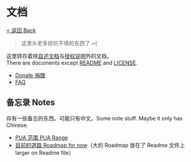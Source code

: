 # 文档
[< 返回 Back](../README.md)
> 这里头老多挖坑不填的东西了 =(

这里转存着除[自述文档](../README.md)与[授权说明](../LICENSE.md)外的文档。  
There are documents except [README](../README.md) and [LICENSE](../LICENSE.md).
* [Donate 捐赠](donate.md)
* [FAQ](faq.md)

## 备忘录 Notes
存有一些备忘的东西。可能只有中文。Some note stuff. Maybe it only has Chinese.
* [PUA 范围 PUA Range](pua.md)
* [目前的道路 Roadmap for now](MissingChar.md)（大的 Roadmap 放在了 Readme 文件上 larger on Readme file）
